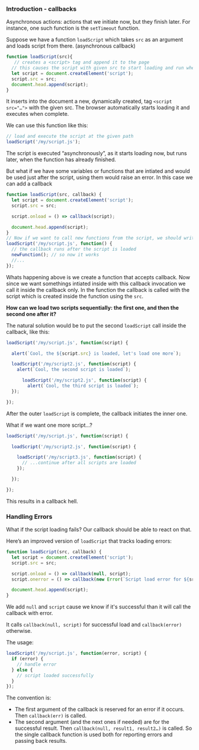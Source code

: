 ### Introduction - callbacks
Asynchronous actions: actions that we initiate now, but they finish later. For instance, one such function is the ``setTimeout`` function.

Suppose we have a function ``loadScript`` which takes ``src`` as an argument and loads script from there. (asynchronous callback)
```js
function loadScript(src){
   // creates a <script> tag and append it to the page
  // this causes the script with given src to start loading and run when complete
  let script = document.createElement('script');
  script.src = src;
  document.head.append(script);
}
```
It inserts into the document a new, dynamically created, tag ``<script src="…">`` with the given src. The browser automatically starts loading it and executes when complete.

We can use this function like this:
```js
// load and execute the script at the given path
loadScript('/my/script.js');
```

The script is executed “asynchronously”, as it starts loading now, but runs later, when the function has already finished.

But what if we have some variables or functions that are intiated and would be used just after the script, using them would raise an error. In this case we can add a callback 
```js
function loadScript(src, callback) {
  let script = document.createElement('script');
  script.src = src;

  script.onload = () => callback(script);

  document.head.append(script);
}
// Now if we want to call new functions from the script, we should write that in the callback:
loadScript('/my/script.js', function() {
  // the callback runs after the script is loaded
  newFunction(); // so now it works
  //...
});
```

Whats happening above is we create a function that accepts callback. Now since we want somethings intiated inside with this callback invocation we call it inside the callback only. In the function 
the callback is called with the script which is created inside the function using the ``src``.


**How can we load two scripts sequentially: the first one, and then the second one after it?**

The natural solution would be to put the second ``loadScript`` call inside the callback, like this:
```js
loadScript('/my/script.js', function(script) {

  alert(`Cool, the ${script.src} is loaded, let's load one more`);

  loadScript('/my/script2.js', function(script) {
    alert(`Cool, the second script is loaded`);

      loadScript('/my/script2.js', function(script) {
        alert(`Cool, the third script is loaded`);
  });

});
```
After the outer ``loadScript`` is complete, the callback initiates the inner one.

What if we want one more script…?
```js
loadScript('/my/script.js', function(script) {

  loadScript('/my/script2.js', function(script) {

    loadScript('/my/script3.js', function(script) {
      // ...continue after all scripts are loaded
    });

  });

});
```
This results in a callback hell. 

### Handling Errors
What if the script loading fails? Our callback should be able to react on that.

Here’s an improved version of ``loadScript`` that tracks loading errors:
```js
function loadScript(src, callback) {
  let script = document.createElement('script');
  script.src = src;

  script.onload = () => callback(null, script);
  script.onerror = () => callback(new Error(`Script load error for ${src}`));

  document.head.append(script);
}
```
We add ``null`` and ``script`` cause we know if it's successful than it will call the callback with error.

It calls ``callback(null, script)`` for successful load and ``callback(error)`` otherwise.

The usage:
```js
loadScript('/my/script.js', function(error, script) {
  if (error) {
    // handle error
  } else {
    // script loaded successfully
  }
});
```

The convention is:

- The first argument of the callback is reserved for an error if it occurs. Then ``callback(err)`` is called.
- The second argument (and the next ones if needed) are for the successful result. Then ``callback(null, result1, result2…)`` is called.
So the single callback function is used both for reporting errors and passing back results.